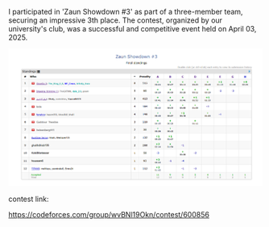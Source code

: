 I participated in 'Zaun Showdown #3' as part of a three-member team, securing an impressive 3th place. The contest, organized by our university's club, was a successful and competitive event held on April 03, 2025.

![Results](Results.png)

contest link:

https://codeforces.com/group/wvBNl19Okn/contest/600856
